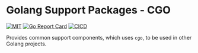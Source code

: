 # Golang Support Packages - CGO

[![MIT][License-Image]][License-Url] [![Go Report Card][ReportCard-Image]][ReportCard-Url] [![CICD](https://github.com/alwitt/cgoutils/actions/workflows/cicd.yaml/badge.svg?branch=main)](https://github.com/alwitt/cgoutils/actions/workflows/cicd.yaml)

[License-Url]: https://mit-license.org/
[License-Image]: https://img.shields.io/badge/License-MIT-blue.svg
[ReportCard-Url]: https://goreportcard.com/report/github.com/alwitt/cgoutils
[ReportCard-Image]: https://goreportcard.com/badge/github.com/alwitt/cgoutils

Provides common support components, which uses `cgo`, to be used in other Golang projects.
